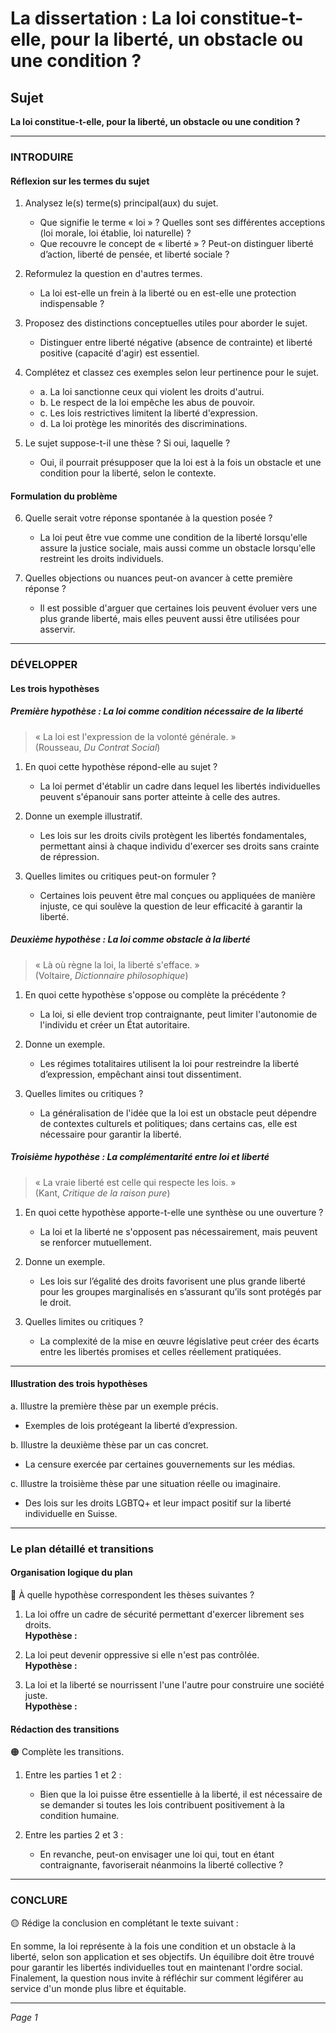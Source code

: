 # La dissertation : La loi constitue-t-elle, pour la liberté, un obstacle ou une condition ?

## Sujet
**La loi constitue-t-elle, pour la liberté, un obstacle ou une condition ?**

---

### INTRODUIRE

#### Réflexion sur les termes du sujet

1. Analysez le(s) terme(s) principal(aux) du sujet.
   - Que signifie le terme « loi » ? Quelles sont ses différentes acceptions (loi morale, loi établie, loi naturelle) ?
   - Que recouvre le concept de « liberté » ? Peut-on distinguer liberté d’action, liberté de pensée, et liberté sociale ?

2. Reformulez la question en d'autres termes.
   - La loi est-elle un frein à la liberté ou en est-elle une protection indispensable ?

3. Proposez des distinctions conceptuelles utiles pour aborder le sujet.
   - Distinguer entre liberté négative (absence de contrainte) et liberté positive (capacité d'agir) est essentiel.

4. Complétez et classez ces exemples selon leur pertinence pour le sujet.
   - a. La loi sanctionne ceux qui violent les droits d'autrui.
   - b. Le respect de la loi empêche les abus de pouvoir.
   - c. Les lois restrictives limitent la liberté d'expression.
   - d. La loi protège les minorités des discriminations.

5. Le sujet suppose-t-il une thèse ? Si oui, laquelle ?
   - Oui, il pourrait présupposer que la loi est à la fois un obstacle et une condition pour la liberté, selon le contexte.

#### Formulation du problème

6. Quelle serait votre réponse spontanée à la question posée ?
   - La loi peut être vue comme une condition de la liberté lorsqu'elle assure la justice sociale, mais aussi comme un obstacle lorsqu'elle restreint les droits individuels.

7. Quelles objections ou nuances peut-on avancer à cette première réponse ?
   - Il est possible d'arguer que certaines lois peuvent évoluer vers une plus grande liberté, mais elles peuvent aussi être utilisées pour asservir.

---

### DÉVELOPPER

#### Les trois hypothèses

##### Première hypothèse : La loi comme condition nécessaire de la liberté

> « La loi est l'expression de la volonté générale. »  
> (Rousseau, *Du Contrat Social*)

1. En quoi cette hypothèse répond-elle au sujet ?
   - La loi permet d'établir un cadre dans lequel les libertés individuelles peuvent s'épanouir sans porter atteinte à celle des autres.

2. Donne un exemple illustratif.
   - Les lois sur les droits civils protègent les libertés fondamentales, permettant ainsi à chaque individu d'exercer ses droits sans crainte de répression.

3. Quelles limites ou critiques peut-on formuler ?
   - Certaines lois peuvent être mal conçues ou appliquées de manière injuste, ce qui soulève la question de leur efficacité à garantir la liberté.

##### Deuxième hypothèse : La loi comme obstacle à la liberté

> « Là où règne la loi, la liberté s'efface. »  
> (Voltaire, *Dictionnaire philosophique*)


1. En quoi cette hypothèse s'oppose ou complète la précédente ?
   - La loi, si elle devient trop contraignante, peut limiter l'autonomie de l'individu et créer un État autoritaire.

2. Donne un exemple.
   - Les régimes totalitaires utilisent la loi pour restreindre la liberté d’expression, empêchant ainsi tout dissentiment.

3. Quelles limites ou critiques ?
   - La généralisation de l'idée que la loi est un obstacle peut dépendre de contextes culturels et politiques; dans certains cas, elle est nécessaire pour garantir la liberté.

##### Troisième hypothèse : La complémentarité entre loi et liberté

> « La vraie liberté est celle qui respecte les lois. »  
> (Kant, *Critique de la raison pure*)

1. En quoi cette hypothèse apporte-t-elle une synthèse ou une ouverture ?
   - La loi et la liberté ne s'opposent pas nécessairement, mais peuvent se renforcer mutuellement.

2. Donne un exemple.
   - Les lois sur l’égalité des droits favorisent une plus grande liberté pour les groupes marginalisés en s’assurant qu’ils sont protégés par le droit.

3. Quelles limites ou critiques ?
   - La complexité de la mise en œuvre législative peut créer des écarts entre les libertés promises et celles réellement pratiquées.

---

#### Illustration des trois hypothèses

a. Illustre la première thèse par un exemple précis.
   - Exemples de lois protégeant la liberté d’expression.

b. Illustre la deuxième thèse par un cas concret.
   - La censure exercée par certaines gouvernements sur les médias.

c. Illustre la troisième thèse par une situation réelle ou imaginaire.
   - Des lois sur les droits LGBTQ+ et leur impact positif sur la liberté individuelle en Suisse.

---

### Le plan détaillé et transitions

#### Organisation logique du plan

🔴 À quelle hypothèse correspondent les thèses suivantes ?

1. La loi offre un cadre de sécurité permettant d'exercer librement ses droits.  
   **Hypothèse :**

2. La loi peut devenir oppressive si elle n'est pas contrôlée.  
   **Hypothèse :**

3. La loi et la liberté se nourrissent l'une l'autre pour construire une société juste.  
   **Hypothèse :**

#### Rédaction des transitions

🟠 Complète les transitions.

1. Entre les parties 1 et 2 :  
   - Bien que la loi puisse être essentielle à la liberté, il est nécessaire de se demander si toutes les lois contribuent positivement à la condition humaine.

2. Entre les parties 2 et 3 :  
   - En revanche, peut-on envisager une loi qui, tout en étant contraignante, favoriserait néanmoins la liberté collective ?

---

### CONCLURE

🟡 Rédige la conclusion en complétant le texte suivant :

En somme, la loi représente à la fois une condition et un obstacle à la liberté, selon son application et ses objectifs. Un équilibre doit être trouvé pour garantir les libertés individuelles tout en maintenant l'ordre social. Finalement, la question nous invite à réfléchir sur comment légiférer au service d'un monde plus libre et équitable.

--- 

*Page 1*
